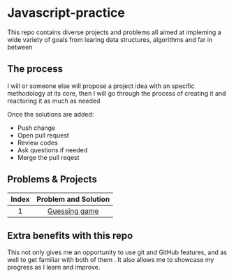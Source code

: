# Javascript-practice

This repo contains diverse projects and problems all aimed at impleming a wide variety of goals from learing data structures, algorithms and far in between

## The process

I will or someone else will propose a project idea with an specific methodology at its core, then I will go through the process of creating it and reactoring it as much as needed 

Once the solutions are added:
- Push change
- Open pull request
- Review codes
- Ask questions if needed
- Merge the pull reqest

## Problems & Projects

| Index | Problem and Solution | 
| :----:| :-------------------:|
| 1 | [Guessing game](./Guessing-game/Guessing-Game.md) |



## Extra benefits with this repo

This not only gives me an opportunity to use git and GitHub features, and as well to get familiar with both of them . It also allows me to showcase my progress as I learn and improve. 
